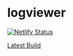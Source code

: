 # logviewer
[![Netlify Status](https://api.netlify.com/api/v1/badges/46c16cdc-9b85-4336-b73e-9c36037818cf/deploy-status)](https://app.netlify.com/sites/cocky-archimedes-a49925/deploys)

[Latest Build](https://cocky-archimedes-a49925.netlify.com/)
